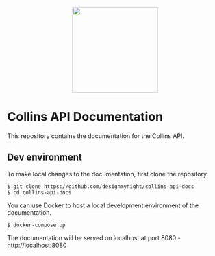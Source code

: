 <p align="center">
  <img width="200px" src="https://static.designmynight.com/uploads/2017/01/DesignMyNight-Logo.png">
</p>

# Collins API Documentation

This repository contains the documentation for the Collins API.

## Dev environment

To make local changes to the documentation, first clone the repository.

```shell
$ git clone https://github.com/designmynight/collins-api-docs
$ cd collins-api-docs
```

You can use Docker to host a local development environment of the documentation.

```shell
$ docker-compose up
```

The documentation will be served on localhost at port 8080 - http://localhost:8080